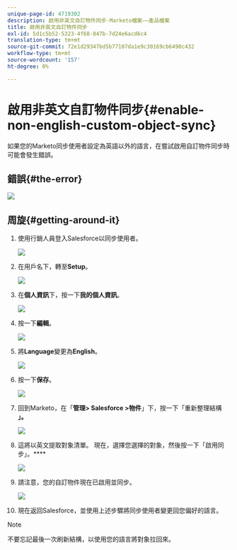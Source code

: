 ```yaml
---
unique-page-id: 4719302
description: 啟用非英文自訂物件同步-Marketo檔案——產品檔案
title: 啟用非英文自訂物件同步
exl-id: 5d1c5b52-5323-4f68-847b-7d24e6acd6c4
translation-type: tm+mt
source-git-commit: 72e1d29347bd5b77107da1e9c30169cb6490c432
workflow-type: tm+mt
source-wordcount: '157'
ht-degree: 0%

---
```


# 啟用非英文自訂物件同步{#enable-non-english-custom-object-sync}

如果您的Marketo同步使用者設定為英語以外的語言，在嘗試啟用自訂物件同步時可能會發生錯誤。

## 錯誤{#the-error}

![](assets/image2014-12-10-13-3a17-3a51.png)

## 周旋{#getting-around-it}

1. 使用行銷人員登入Salesforce以同步使用者。

   ![](assets/image2014-12-10-13-3a18-3a1.png)

1. 在用戶名下，轉至&#x200B;**Setup**。

   ![](assets/image2014-12-10-13-3a18-3a11.png)

1. 在&#x200B;**個人資訊**&#x200B;下，按一下&#x200B;**我的個人資訊**。

   ![](assets/image2014-12-10-13-3a18-3a22.png)

1. 按一下&#x200B;**編輯**。

   ![](assets/image2014-12-10-13-3a18-3a32.png)

1. 將&#x200B;**Language**&#x200B;變更為&#x200B;**English**。

   ![](assets/image2014-12-10-13-3a18-3a45.png)

1. 按一下&#x200B;**保存**。

   ![](assets/image2014-12-10-13-3a18-3a55.png)

1. 回到Marketo，在「**管理> Salesforce >物件**」下，按一下「重新整理結構&#x200B;**」。**

   ![](assets/image2014-12-10-13-3a19-3a6.png)

1. 這將以英文提取對象清單。 現在，選擇您選擇的對象，然後按一下「啟用同步」。****

   ![](assets/image2014-12-10-13-3a19-3a16.png)

1. 請注意，您的自訂物件現在已啟用並同步。

   ![](assets/image2014-12-10-13-3a19-3a26.png)

1. 現在返回Salesforce，並使用上述步驟將同步使用者變更回您偏好的語言。

>[!NOTE]
>
>不要忘記最後一次刷新結構，以使用您的語言將對象拉回來。
